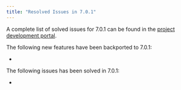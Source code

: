 ```yaml
---
title: "Resolved Issues in 7.0.1"
---
```


<a id="resolved-issues-701"></a>

<!--# Resolved Issues 7.0.1 -->


A complete list of solved issues for 7.0.1 can be found in the [project development portal](https://github.com/OpenNebula/one/milestone/72).

The following new features have been backported to 7.0.1:

  -

The following issues has been solved in 7.0.1:

  -
